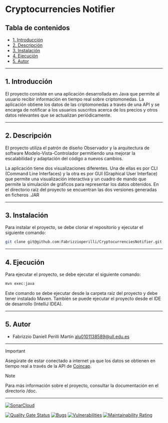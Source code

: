# Cryptocurrencies Notifier

## Tabla de contenidos

- [1. Introducción](#Introducción)
- [2. Descripción](#Descripción)
- [3. Instalación](#Instalación)
- [4. Ejecución](#Ejecución)
- [5. Autor](#Autor)

---

## 1. Introducción

El proyecto consiste en una aplicación desarrollada en Java 
que permite al usuario recibir información en tiempo real sobre criptomonedas. 
La aplicación obtiene los datos de las criptomonedas a través de una API 
y se encarga de notificar a los usuarios suscritos acerca de los precios y otros datos 
relevantes que se actualizan periódicamente.

---

## 2. Descripción 

El proyecto utiliza el patrón de diseño Observador y la arquitectura de software Modelo-Vista-Controlador
permitiendo una mejorar la escalabilidad y adaptación del código a nuevos cambios.

La aplicación tiene dos visualizaciones diferentes. Una de ellas es por CLI (Command Line Interfaces)
y la otra es por GUI (Graphical User Interface) que permite una visualización interactiva y
un cuadro de mando que permite la simulación de gráficos para representar los datos obtenidos. En el directorio raíz del proyecto se encuentran las dos versiones generadas en ficheros .JAR

----

## 3. Instalación

Para instalar el proyecto, se debe clonar el repositorio y ejecutar el siguiente comando:

```bash
git clone git@github.com:Fabrizzioperilli/CryptocurrenciesNotifier.git
```
---

## 4. Ejecución

Para ejecutar el proyecto, se debe ejecutar el siguiente comando:

```bash
mvn exec:java
```

Este comando se debe ejecutar desde la carpeta raíz del proyecto y debe tener instalado Maven. También se puede ejecutar el proyecto desde el IDE de desarrollo (IntelliJ IDEA).

---


## 5. Autor

- Fabrizzio Daniell Perilli Martín alu0101138589@ull.edu.es

---

> [!IMPORTANT]
> Asegúrate de estar conectado a internet ya que los datos se obtienen en tiempo real a través
> de la API de [Coincap](https://coincap.io).


> [!NOTE]
> Para más información sobre el proyecto, consultar la documentación en el directorio /doc.

---

[![SonarCloud](https://sonarcloud.io/images/project_badges/sonarcloud-white.svg)](https://sonarcloud.io/summary/new_code?id=Fabrizzioperilli_CryptocurrenciesNotifier)

[![Quality Gate Status](https://sonarcloud.io/api/project_badges/measure?project=Fabrizzioperilli_CryptocurrenciesNotifier&metric=alert_status)](https://sonarcloud.io/summary/new_code?id=Fabrizzioperilli_CryptocurrenciesNotifier)
[![Bugs](https://sonarcloud.io/api/project_badges/measure?project=Fabrizzioperilli_CryptocurrenciesNotifier&metric=bugs)](https://sonarcloud.io/summary/new_code?id=Fabrizzioperilli_CryptocurrenciesNotifier)
[![Vulnerabilities](https://sonarcloud.io/api/project_badges/measure?project=Fabrizzioperilli_CryptocurrenciesNotifier&metric=vulnerabilities)](https://sonarcloud.io/summary/new_code?id=Fabrizzioperilli_CryptocurrenciesNotifier)
[![Maintainability Rating](https://sonarcloud.io/api/project_badges/measure?project=Fabrizzioperilli_CryptocurrenciesNotifier&metric=sqale_rating)](https://sonarcloud.io/summary/new_code?id=Fabrizzioperilli_CryptocurrenciesNotifier)